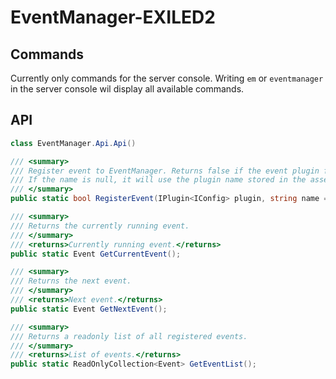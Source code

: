 # EventManager-EXILED2

## Commands
Currently only commands for the server console.
Writing `em` or `eventmanager` in the server console wil display all available commands.

## API

```cs
class EventManager.Api.Api()

/// <summary>
/// Register event to EventManager. Returns false if the event plugin fails to register.
/// If the name is null, it will use the plugin name stored in the assembly.
/// </summary>
public static bool RegisterEvent(IPlugin<IConfig> plugin, string name = null);

/// <summary>
/// Returns the currently running event.
/// </summary>
/// <returns>Currently running event.</returns>
public static Event GetCurrentEvent();

/// <summary>
/// Returns the next event.
/// </summary>
/// <returns>Next event.</returns>
public static Event GetNextEvent();

/// <summary>
/// Returns a readonly list of all registered events.
/// </summary>
/// <returns>List of events.</returns>
public static ReadOnlyCollection<Event> GetEventList();
